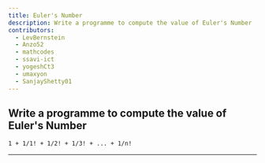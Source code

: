```yaml
---
title: Euler's Number
description: Write a programme to compute the value of Euler's Number
contributors:
  - LevBernstein
  - Anzo52
  - mathcodes
  - ssavi-ict
  - yogeshCt3
  - umaxyon
  - SanjayShetty01
---
```


## Write a programme to compute the value of Euler's Number

```txt
1 + 1/1! + 1/2! + 1/3! + ... + 1/n!
```

---

